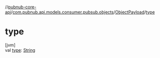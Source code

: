 //[pubnub-core-api](../../../index.md)/[com.pubnub.api.models.consumer.pubsub.objects](../index.md)/[ObjectPayload](index.md)/[type](type.md)

# type

[jvm]\
val [type](type.md): [String](https://kotlinlang.org/api/latest/jvm/stdlib/kotlin/-string/index.html)

